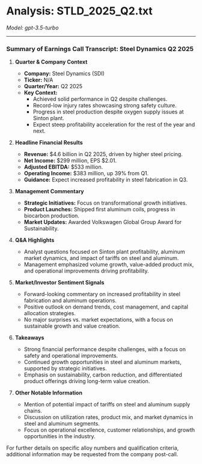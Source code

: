 # Analysis: STLD_2025_Q2.txt

*Model: gpt-3.5-turbo*

---

### Summary of Earnings Call Transcript: Steel Dynamics Q2 2025

1. **Quarter & Company Context**
   - **Company:** Steel Dynamics (SDI)
   - **Ticker:** N/A
   - **Quarter/Year:** Q2 2025
   - **Key Context:** 
     - Achieved solid performance in Q2 despite challenges.
     - Record-low injury rates showcasing strong safety culture.
     - Progress in steel production despite oxygen supply issues at Sinton plant.
     - Expect steep profitability acceleration for the rest of the year and next.

2. **Headline Financial Results**
   - **Revenue:** $4.6 billion in Q2 2025, driven by higher steel pricing.
   - **Net Income:** $299 million, EPS $2.01.
   - **Adjusted EBITDA:** $533 million.
   - **Operating Income:** $383 million, up 39% from Q1.
   - **Guidance:** Expect increased profitability in steel fabrication in Q3.

3. **Management Commentary**
   - **Strategic Initiatives:** Focus on transformational growth initiatives.
   - **Product Launches:** Shipped first aluminum coils, progress in biocarbon production.
   - **Market Updates:** Awarded Volkswagen Global Group Award for Sustainability.

4. **Q&A Highlights**
   - Analyst questions focused on Sinton plant profitability, aluminum market dynamics, and impact of tariffs on steel and aluminum.
   - Management emphasized volume growth, value-added product mix, and operational improvements driving profitability.

5. **Market/Investor Sentiment Signals**
   - Forward-looking commentary on increased profitability in steel fabrication and aluminum operations.
   - Positive outlook on demand trends, cost management, and capital allocation strategies.
   - No major surprises vs. market expectations, with a focus on sustainable growth and value creation.

6. **Takeaways**
   - Strong financial performance despite challenges, with a focus on safety and operational improvements.
   - Continued growth opportunities in steel and aluminum markets, supported by strategic initiatives.
   - Emphasis on sustainability, carbon reduction, and differentiated product offerings driving long-term value creation.

7. **Other Notable Information**
   - Mention of potential impact of tariffs on steel and aluminum supply chains.
   - Discussion on utilization rates, product mix, and market dynamics in steel and aluminum segments.
   - Focus on operational excellence, customer relationships, and growth opportunities in the industry. 

For further details on specific alloy numbers and qualification criteria, additional information may be requested from the company post-call.